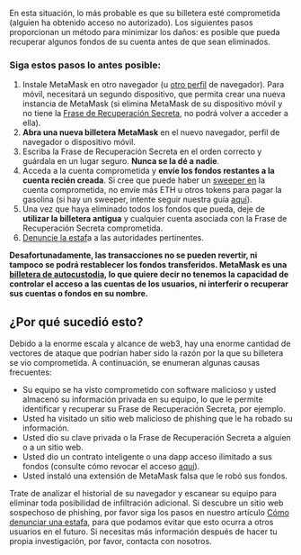 En esta situación, lo más probable es que su billetera esté comprometida (alguien ha obtenido acceso no autorizado). Los siguientes pasos proporcionan un método para minimizar los daños: es posible que pueda recuperar algunos fondos de su cuenta antes de que sean eliminados.


### Siga estos pasos lo antes posible:


1. Instale MetaMask en otro navegador (u [otro perfil](https://consensys.net/blog/metamask/how-to-manage-multiple-wallets-with-metamask/) de navegador). Para móvil, necesitará un segundo dispositivo, que permita crear una nueva instancia de MetaMask (si elimina MetaMask de su dispositivo móvil y no tiene la [Frase de Recuperación Secreta](https://support.metamask.io/hc/en-us/articles/360060826432), no podrá volver a acceder a ella).
2. **Abra una nueva billetera MetaMask** en el nuevo navegador, perfil de navegador o dispositivo móvil.
3. Escriba la Frase de Recuperación Secreta en el orden correcto y guárdala en un lugar seguro. **Nunca se la dé a nadie**.
4. Acceda a la cuenta comprometida y **envíe los fondos restantes a la cuenta recién creada**. Si cree que puede haber un [sweeper en](https://support.metamask.io/hc/en-us/articles/12091923128347) la cuenta comprometida, no envíe más ETH u otros tokens para pagar la gasolina (si hay un sweeper, intente seguir nuestra guía [aquí](https://support.metamask.io/hc/en-us/articles/5716855323675)).
5. Una vez que haya eliminado todos los fondos que pueda, deje de **utilizar la billetera antigua** y cualquier cuenta asociada con la Frase de Recuperación Secreta comprometida.
6. [Denuncie la estaf](https://support.metamask.io/hc/en-us/articles/5168786362779)a a las autoridades pertinentes.


**Desafortunadamente, las transacciones no se pueden revertir, ni tampoco se podrá restablecer los fondos transferidos. MetaMask es una [billetera de autocustodia](https://support.metamask.io/hc/en-us/articles/360059952212), lo que quiere decir no tenemos la capacidad de controlar el acceso a las cuentas de los usuarios, ni interferir o recuperar sus cuentas o fondos en su nombre.**


**¿Por qué sucedió esto?**
--------------------------


Debido a la enorme escala y alcance de web3, hay una enorme cantidad de vectores de ataque que podrían haber sido la razón por la que su billetera se vio comprometida. A continuación, se enumeran algunas causas frecuentes:


* Su equipo se ha visto comprometido con software malicioso y usted almacenó su información privada en su equipo, lo que le permite identificar y recuperar su Frase de Recuperación Secreta, por ejemplo.
* Usted ha visitado un sitio web malicioso de phishing que le ha robado su información.
* Usted dio su clave privada o la Frase de Recuperación Secreta a alguien o a un sitio web.
* Usted dio un contrato inteligente o una dapp acceso ilimitado a sus fondos (consulte cómo revocar el acceso [aquí](https://support.metamask.io/hc/en-us/articles/4446106184731)).
* Usted instaló una extensión de MetaMask falsa que le robó sus fondos.


Trate de analizar el historial de su navegador y escanear su equipo para eliminar toda posibilidad de infiltración adicional. Si descubre un sitio web sospechoso de phishing, por favor siga los pasos en nuestro artículo [Cómo denunciar una estafa](https://support.metamask.io/hc/en-us/articles/5168786362779), para que podamos evitar que esto ocurra a otros usuarios en el futuro. Si necesitas más información después de hacer tu propia investigación, por favor, contacta con nosotros.


